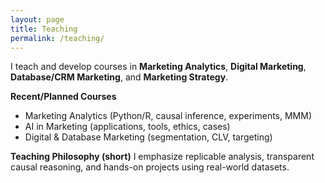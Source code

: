 ```yaml
---
layout: page
title: Teaching
permalink: /teaching/
---
```


I teach and develop courses in **Marketing Analytics**, **Digital Marketing**, **Database/CRM Marketing**, and **Marketing Strategy**.

**Recent/Planned Courses**
- Marketing Analytics (Python/R, causal inference, experiments, MMM)
- AI in Marketing (applications, tools, ethics, cases)
- Digital & Database Marketing (segmentation, CLV, targeting)

**Teaching Philosophy (short)**
I emphasize replicable analysis, transparent causal reasoning, and hands-on projects using real-world datasets.